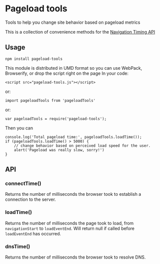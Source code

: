 # Pageload tools

Tools to help you change site behavior based on pageload metrics

This is a collection of convenience methods for the [Navigation Timing API](https://developer.mozilla.org/en-US/docs/Web/API/Navigation_timing_API)

## Usage
```
npm install pageload-tools
```
This module is distributed in UMD format so you can use WebPack, Browserify, or drop the script right on the page
In your code:
```
<script src="pageload-tools.js"></script>
```
or:
```
import pageloadTools from 'pageloadTools'
```
or:
```
var pageloadTools = require('pageload-tools');
```
Then you can
```
console.log('Total pageload time:', pageloadTools.loadTime());
if (pageloadTools.loadTime() > 5000) {
    // change behavior based on perceived load speed for the user.
    alert('Pageload was really slow, sorry!')
}
```

## API
### connectTime()
Returns the number of milliseconds the browser took to establish a connection to the server.

### loadTime()
Returns the number of milliseconds the page took to load, from `navigationStart` to `loadEventEnd`. Will return null if called before `loadEventEnd` has occurred.

### dnsTime()
Returns the number of milliseconds the browser took to resolve DNS.